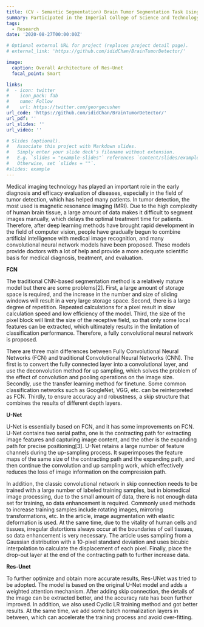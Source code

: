 ```yaml
---
title: (CV - Semantic Segmentation) Brain Tumor Segmentation Task Using U-Net
summary: Participated in the Imperial College of Science and Technology’s Data Science Summer School, complete a brain tumor segmentation task using U-Net. Use Keras to load datasets and do data preprocessing and augmentation on images, build U-Net, Res-UNet and U^2-Net networks, optimize using the dice loss.
tags:
  - Research
date: '2020-08-27T00:00:00Z'

# Optional external URL for project (replaces project detail page).
# external_link: 'https://github.com/ididChan/BrainTumorDetector/'

image:
  caption: Overall Architecture of Res-Unet
  focal_point: Smart

links:
#  - icon: twitter
#    icon_pack: fab
#    name: Follow
#    url: https://twitter.com/georgecushen
url_code: 'https://github.com/ididChan/BrainTumorDetector/'
url_pdf: ''
url_slides: ''
url_video: ''

# Slides (optional).
#   Associate this project with Markdown slides.
#   Simply enter your slide deck's filename without extension.
#   E.g. `slides = "example-slides"` references `content/slides/example-slides.md`.
#   Otherwise, set `slides = ""`.
#slides: example
---
```


Medical imaging technology has played an important role in the early diagnosis
and efficacy evaluation of diseases, especially in the field of tumor detection, which
has helped many patients. In tumor detection, the most used is magnetic resonance
imaging (MRI). Due to the high complexity of human brain tissue, a large amount of
data makes it difficult to segment images manually, which delays the optimal treatment
time for patients. Therefore, after deep learning methods have brought rapid
development in the field of computer vision, people have gradually begun to combine
artificial intelligence with medical image recognition, and many convolutional neural
network models have been proposed. These models provide doctors with a lot of help
and provide a more adequate scientific basis for medical diagnosis, treatment, and evaluation.

**FCN**

The traditional CNN-based segmentation method is a relatively mature model but
there are some problems[2]. First, a large amount of storage space is required, and the
increase in the number and size of sliding windows will result in a very large storage
space. Second, there is a large degree of repetition. Repeated calculations for a pixel
result in slow calculation speed and low efficiency of the model. Third, the size of the
pixel block will limit the size of the receptive field, so that only some local features can
be extracted, which ultimately results in the limitation of classification performance.
Therefore, a fully convolutional neural network is proposed.

There are three main differences between Fully Convolutional Neural Networks
(FCN) and traditional Convolutional Neural Networks (CNN).
The first is to convert the fully connected layer into a convolutional layer, and use
the deconvolution method for up sampling, which solves the problem of the effect of
convolution and pooling operations on the image size.
Secondly, use the transfer learning method for finetune. Some common classification
networks such as GoogleNet, VGG, etc. can be reinterpreted as FCN.
Thirdly, to ensure accuracy and robustness, a skip structure that combines the results
of different depth layers.

**U-Net**

U-Net is essentially based on FCN, and it has some improvements on FCN. U-Net
contains two serial paths, one is the contracting path for extracting image features and
capturing image content, and the other is the expanding path for precise positioning[3].
U-Net retains a large number of feature channels during the up-sampling process. It
superimposes the feature maps of the same size of the contracting path and the expanding
path, and then continue the convolution and up sampling work, which effectively
reduces the loss of image information on the compression path.

In addition, the classic convolutional network in skip connection needs to be trained
with a large number of labeled training samples, but in biomedical image processing,
due to the small amount of data, there is not enough data set for training, so data enhancement
is required. Commonly used methods to increase training samples include
rotating images, mirroring transformations, etc. In the article, image augmentation
with elastic deformation is used. At the same time, due to the vitality of human cells
and tissues, irregular distortions always occur at the boundaries of cell tissues, so data
enhancement is very necessary. The article uses sampling from a Gaussian distribution
with a 10-pixel standard deviation and uses bicubic interpolation to calculate the displacement
of each pixel. Finally, place the drop-out layer at the end of the contracting
path to further increase data.

**Res-Unet**

To further optimize and obtain more accurate results, Res-UNet was tried to be
adopted. The model is based on the original U-Net model and adds a weighted attention
mechanism. After adding skip connection, the details of the image can be
extracted better, and the accuracy rate has been further improved. In addition, we also
used Cyclic LR training method and got better results. At the same time, we add
some batch normalization layers in between, which can accelerate the training process
and avoid over-fitting.
